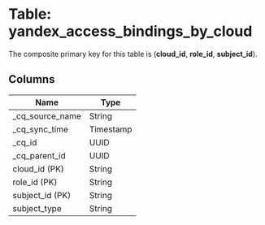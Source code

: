 # Table: yandex_access_bindings_by_cloud



The composite primary key for this table is (**cloud_id**, **role_id**, **subject_id**).



## Columns
| Name          | Type          |
| ------------- | ------------- |
|_cq_source_name|String|
|_cq_sync_time|Timestamp|
|_cq_id|UUID|
|_cq_parent_id|UUID|
|cloud_id (PK)|String|
|role_id (PK)|String|
|subject_id (PK)|String|
|subject_type|String|